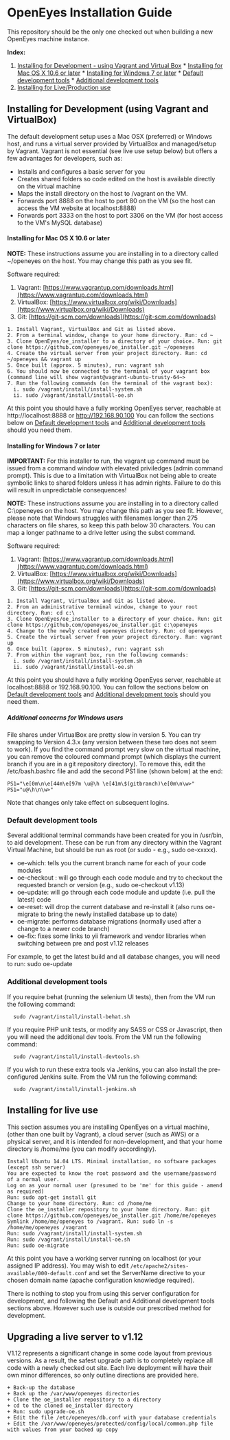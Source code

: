 # OpenEyes Installation Guide

This repository should be the only one checked out when building a new OpenEyes machine instance.


**Index:**

  1. [Installing for Development - using Vagrant and Virtual Box](#installing-for-development-using-vagrant-and-virtualbox)
    * [Installing for Mac OS X 10.6 or later](#installing-for-mac-os-x-106-or-later)
    * [Installing for Windows 7 or later](#installing-for-windows-7-or-later)
    * [Default development tools](#default-development-tools)
    * [Additional development tools](#additional-development-tools)
  2. [Installing for Live/Production use](#installing-for-live-use)

## Installing for Development (using Vagrant and VirtualBox)

The default development setup uses a Mac OSX (preferred) or Windows host, and runs a virtual server provided by VirtualBox and 
managed/setup by Vagrant. Vagrant is not essential (see live use setup below) but offers a few advantages for developers, such as:

+ Installs and configures a basic server for you
+ Creates shared folders so code edited on the host is available directly on the virtual machine
+ Maps the install directory on the host to /vagrant on the VM.
+ Forwards port 8888 on the host to port 80 on the VM (so the host can access the VM website at localhost:8888)
+ Forwards port 3333 on the host to port 3306 on the VM (for host access to the VM's MySQL database)


#### Installing for Mac OS X 10.6 or later

**NOTE:** These instructions assume you are installing in to a directory called ~/openeyes on the host. You may change this path as you see fit.

Software required:

1. Vagrant: [https://www.vagrantup.com/downloads.html](https://www.vagrantup.com/downloads.html)
2. VirtualBox: [https://www.virtualbox.org/wiki/Downloads](https://www.virtualbox.org/wiki/Downloads)
3. Git: [https://git-scm.com/downloads](https://git-scm.com/downloads)


```
1. Install Vagrant, VirtualBox and Git as listed above.
2. From a terminal window, change to your home directory. Run: cd ~
3. Clone OpenEyes/oe_installer to a directory of your choice. Run: git clone https://github.com/openeyes/oe_installer.git ~/openeyes
4. Create the virtual server from your project directory. Run: cd ~/openeyes && vagrant up
5. Once built (approx. 5 minutes), run: vagrant ssh
6. You should now be connected to the terminal of your vagrant box (command line will show vagrant@vagrant-ubuntu-trusty-64~>
7. Run the following commands (on the terminal of the vagrant box):
  i. sudo /vagrant/install/install-system.sh
  ii. sudo /vagrant/install/install-oe.sh
```

At this point you should have a fully working OpenEyes server, reachable at http://localhost:8888 or http://192.168.90.100
You can follow the sections below on [Default development tools](#default-development-tools) and [Additional development tools](#additional-development-tools) should you need them.

#### Installing for Windows 7 or later
**IMPORTANT:** For this installer to run, the vagrant up command must be issued from a command window with elevated priviledges (admin command prompt). This is due to a limitation with VirtualBox not being able to create symbolic links to shared folders unless it has admin rights. Failure to do this will result in unpredictable consequences!

**NOTE:** These instructions assume you are installing in to a directory called C:\openeyes on the host. You may change this 
path as you see fit. However, please note that Windows struggles with filenames longer than 275 characters on file shares, so
keep this path below 30 characters. You can map a longer pathname to a drive letter using the subst command.

Software required:

1. Vagrant: [https://www.vagrantup.com/downloads.html](https://www.vagrantup.com/downloads.html)
2. VirtualBox: [https://www.virtualbox.org/wiki/Downloads](https://www.virtualbox.org/wiki/Downloads)
3. Git: [https://git-scm.com/downloads](https://git-scm.com/downloads)

```
1. Install Vagrant, VirtualBox and Git as listed above.
2. From an administrative terminal window, change to your root directory. Run: cd c:\
3. Clone OpenEyes/oe_installer to a directory of your choice. Run: git clone https://github.com/openeyes/oe_installer.git c:\openeyes
4. Change to the newly created openeyes directory. Run: cd openeyes
5. Create the virtual server from your project directory. Run: vagrant up
6. Once built (approx. 5 minutes), run: vagrant ssh
7. From within the vagrant box, run the following commands:
  i. sudo /vagrant/install/install-system.sh
  ii. sudo /vagrant/install/install-oe.sh
```

At this point you should have a fully working OpenEyes server, reachable at localhost:8888 or 192.168.90.100.
You can follow the sections below on [Default development tools](#default-development-tools) and [Additional development tools](#additional-development-tools) should you need them.

##### Additional concerns for Windows users

File shares under VirtualBox are pretty slow in version 5. You can try swapping to Version 4.3.x (any version between these two does not seem to work).
If you find the command prompt very slow on the virtual machine, you can remove the coloured command prompt (which displays the current branch if you
are in a git repository directory). To remove this, edit the /etc/bash.bashrc file and add the second PS1 line (shown below) at the end:

```
PS1="\e[0m\n\e[44m\e[97m \u@\h \e[41m\$(gitbranch)\e[0m\n\w>"
PS1="u@\h\n\w>"
```

Note that changes only take effect on subsequent logins.

### Default development tools

Several additional terminal commands have been created for you in /usr/bin, to aid development. These can be run from any directory within the Vagrant Virtual Machine, but should be run as root (or sudo - e.g., sudo oe-xxxxx).

+ oe-which: tells you the current branch name for each of your code modules
+ oe-checkout <branch>: will go through each code module and try to checkout the requested branch or version (e.g., sudo oe-checkout v1.13)
+ oe-update: will go through each code module and update (i.e. pull the latest) code
+ oe-reset: will drop the current database and re-install it (also runs oe-migrate to bring the newly installed database up to date)
+ oe-migrate: performs database migrations (normally used after a change to a newer code branch)
+ oe-fix: fixes some links to yii framework and vendor libraries when switching between pre and post v1.12 releases

For example, to get the latest build and all database changes, you will need to run: sudo oe-update

### Additional development tools

If you require behat (running the selenium UI tests), then from the VM run the following command:

```
  sudo /vagrant/install/install-behat.sh
```

If you require PHP unit tests, or modify any SASS or CSS or Javascript, then you will need the additional dev tools. From the 
VM run the following command:

```
  sudo /vagrant/install/install-devtools.sh
```


If you wish to run these extra tools via Jenkins, you can also install the pre-configured Jenkins suite. From the 
VM run the following command:

```
  sudo /vagrant/install/install-jenkins.sh
```


## Installing for live use

This section assumes you are installing OpenEyes on a virtual machine, (other than one built by Vagrant), a cloud server (such as AWS) or a 
physical server, and it is intended for non-development, and that your home directory is /home/me (you can modify accordingly).

```
Install Ubuntu 14.04 LTS. Minimal installation, no software packages (except ssh server)
You are expected to know the root password and the username/password of a normal user.
Log on as your normal user (presumed to be 'me' for this guide - amend as required)
Run: sudo apt-get install git
Change to your home directory. Run: cd /home/me 
Clone the oe_installer repository to your home directory. Run: git clone https://github.com/openeyes/oe_installer.git /home/me/openeyes
Symlink /home/me/openeyes to /vagrant. Run: sudo ln -s /home/me/openeyes /vagrant
Run: sudo /vagrant/install/install-system.sh
Run: sudo /vagrant/install/install-oe.sh
Run: sudo oe-migrate
```

At this point you have a working server running on localhost (or your assigned IP address). You may wish to edit `/etc/apache2/sites-available/000-default.conf`
and set the ServerName directive to your chosen domain name (apache configuration knowledge required).
 
There is nothing to stop you from using this server configuration for development, and following the Default and Additional development tools sections above. However such use is outside our prescribed method for development.


## Upgrading a live server to v1.12

V1.12 represents a significant change in some code layout from previous versions. As a result, the safest upgrade path is to completely replace
all code with a newly checked out site. Each live deployment will have their own minor differences, so only outline directions are provided here.

```
+ Back-up the database 
+ Back up the /var/www/openeyes directories
+ Clone the oe_installer repository to a directory
+ cd to the cloned oe_installer directory
+ Run: sudo upgrade-oe.sh 
+ Edit the file /etc/openeyes/db.conf with your database credentials
+ Edit the /var/www/openeyes/protected/config/local/common.php file with values from your backed up copy
```